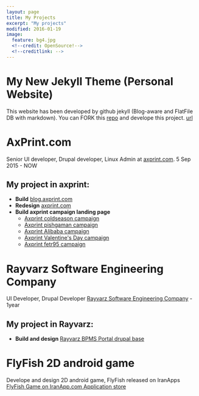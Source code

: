 ```yaml
---
layout: page
title: My Projects
excerpt: "My projects"
modified: 2016-01-19
image:
  feature: bg4.jpg
  <!--credit: OpenSource!-->
  <!--creditlink: -->
---
```

# My New Jekyll Theme (Personal Website)
This website has been developed by github jekyll (Blog-aware and FlatFile DB with markdown).
You can FORK this [repo](https://github.com/pooya-golchian/pooya-golchian.github.io) and develope this project.
[url](http://pooyagolchian.ir)

# AxPrint.com
Senior UI developer, Drupal developer, Linux Admin at [axprint.com](http://axprint.com). 5 Sep 2015 - NOW

## My project in axprint:
* **Build** [blog.axprint.com](http://blog.axprint.com)
* **Redesign** [axprint.com](http://axprint.com)
* **Build axprint campaign landing page**
    - [Axprint coldseason campaign](http://axprint.com/landing/coldseason)
    - [Axprint pishgaman campaign](http://axprint.com/landing/pishgaman)
    - [Axprint Alibaba campaign](http://axprint.com/landing/alibaba)  
    - [Axprint Valentine's Day campaign](http://axprint.com/landing/loveday94)  
    - [Axprint fetr95 campaign](http://www.axprint.com/landing/fetr95/)

# Rayvarz Software Engineering Company
UI Developer, Drupal Developer [Rayvarz Software Engineering Company](http://rayvarz.com) - 1year


## My project in Rayvarz:
* **Build and design** [Rayvarz BPMS Portal drupal base](http://bpms.rayvarz.com)


# FlyFish 2D android game
Develope and design  2D android game, FlyFish released on IranApps [FlyFish Game on IranApp.com Application store](http://iranapps.ir/app/com.pooya.FlyFish)
